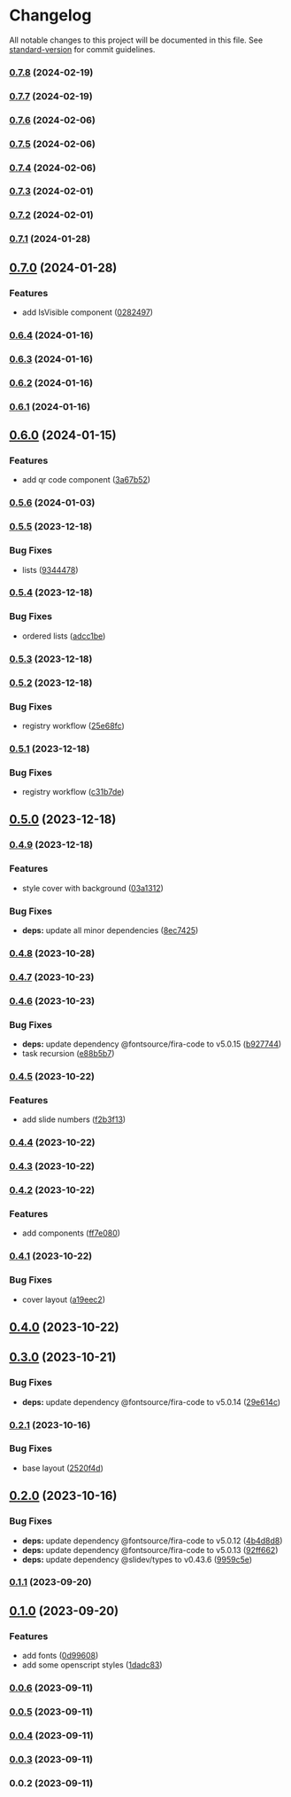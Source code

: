 # Changelog

All notable changes to this project will be documented in this file. See [standard-version](https://github.com/conventional-changelog/standard-version) for commit guidelines.

### [0.7.8](https://github.com/openscript-ch/slidev-theme/compare/v0.7.7...v0.7.8) (2024-02-19)

### [0.7.7](https://github.com/openscript-ch/slidev-theme/compare/v0.7.6...v0.7.7) (2024-02-19)

### [0.7.6](https://github.com/openscript-ch/slidev-theme/compare/v0.7.5...v0.7.6) (2024-02-06)

### [0.7.5](https://github.com/openscript-ch/slidev-theme/compare/v0.7.4...v0.7.5) (2024-02-06)

### [0.7.4](https://github.com/openscript-ch/slidev-theme/compare/v0.7.3...v0.7.4) (2024-02-06)

### [0.7.3](https://github.com/openscript-ch/slidev-theme/compare/v0.7.2...v0.7.3) (2024-02-01)

### [0.7.2](https://github.com/openscript-ch/slidev-theme/compare/v0.7.1...v0.7.2) (2024-02-01)

### [0.7.1](https://github.com/openscript-ch/slidev-theme/compare/v0.7.0...v0.7.1) (2024-01-28)

## [0.7.0](https://github.com/openscript-ch/slidev-theme/compare/v0.6.4...v0.7.0) (2024-01-28)


### Features

* add IsVisible component ([0282497](https://github.com/openscript-ch/slidev-theme/commit/028249700edf574bd007804b1b6d2fdb87d7f7aa))

### [0.6.4](https://github.com/openscript-ch/slidev-theme/compare/v0.6.3...v0.6.4) (2024-01-16)

### [0.6.3](https://github.com/openscript-ch/slidev-theme/compare/v0.6.2...v0.6.3) (2024-01-16)

### [0.6.2](https://github.com/openscript-ch/slidev-theme/compare/v0.6.1...v0.6.2) (2024-01-16)

### [0.6.1](https://github.com/openscript-ch/slidev-theme/compare/v0.6.0...v0.6.1) (2024-01-16)

## [0.6.0](https://github.com/openscript-ch/slidev-theme/compare/v0.5.6...v0.6.0) (2024-01-15)


### Features

* add qr code component ([3a67b52](https://github.com/openscript-ch/slidev-theme/commit/3a67b526441113496c8770d192207bde67874559))

### [0.5.6](https://github.com/openscript-ch/slidev-theme/compare/v0.5.5...v0.5.6) (2024-01-03)

### [0.5.5](https://github.com/openscript-ch/slidev-theme/compare/v0.5.4...v0.5.5) (2023-12-18)


### Bug Fixes

* lists ([9344478](https://github.com/openscript-ch/slidev-theme/commit/93444787b4b2304f4f328bae58e5d2ab0b2bfa90))

### [0.5.4](https://github.com/openscript-ch/slidev-theme/compare/v0.5.3...v0.5.4) (2023-12-18)


### Bug Fixes

* ordered lists ([adcc1be](https://github.com/openscript-ch/slidev-theme/commit/adcc1becefe614d0d615a932aef488917b5dd2f6))

### [0.5.3](https://github.com/openscript-ch/slidev-theme/compare/v0.5.2...v0.5.3) (2023-12-18)

### [0.5.2](https://github.com/openscript-ch/slidev-theme/compare/v0.5.1...v0.5.2) (2023-12-18)


### Bug Fixes

* registry workflow ([25e68fc](https://github.com/openscript-ch/slidev-theme/commit/25e68fcf65841ab5c8943dc02f6647a0a6da713a))

### [0.5.1](https://github.com/openscript-ch/slidev-theme/compare/v0.5.0...v0.5.1) (2023-12-18)


### Bug Fixes

* registry workflow ([c31b7de](https://github.com/openscript-ch/slidev-theme/commit/c31b7de846ae2b8c3622a0c1b235a70d387d5d80))

## [0.5.0](https://github.com/openscript-ch/slidev-theme/compare/v0.4.9...v0.5.0) (2023-12-18)

### [0.4.9](https://github.com/openscript-ch/slidev-theme/compare/v0.4.8...v0.4.9) (2023-12-18)


### Features

* style cover with background ([03a1312](https://github.com/openscript-ch/slidev-theme/commit/03a13127d31f480d986b1d91cbfab4e0e1482a7b))


### Bug Fixes

* **deps:** update all minor dependencies ([8ec7425](https://github.com/openscript-ch/slidev-theme/commit/8ec742555edabc4976a422bad970c292f17fbc36))

### [0.4.8](https://github.com/openscript-ch/slidev-theme/compare/v0.4.7...v0.4.8) (2023-10-28)

### [0.4.7](https://github.com/openscript-ch/slidev-theme/compare/v0.4.6...v0.4.7) (2023-10-23)

### [0.4.6](https://github.com/openscript-ch/slidev-theme/compare/v0.4.5...v0.4.6) (2023-10-23)


### Bug Fixes

* **deps:** update dependency @fontsource/fira-code to v5.0.15 ([b927744](https://github.com/openscript-ch/slidev-theme/commit/b92774458dd6229219e663c5ec88d71d0766176e))
* task recursion ([e88b5b7](https://github.com/openscript-ch/slidev-theme/commit/e88b5b7cbc971a31880513a0104904f72c25faf8))

### [0.4.5](https://github.com/openscript-ch/slidev-theme/compare/v0.4.4...v0.4.5) (2023-10-22)


### Features

* add slide numbers ([f2b3f13](https://github.com/openscript-ch/slidev-theme/commit/f2b3f1308935aecc96e5c8a8e1b616ec5910dcbf))

### [0.4.4](https://github.com/openscript-ch/slidev-theme/compare/v0.4.3...v0.4.4) (2023-10-22)

### [0.4.3](https://github.com/openscript-ch/slidev-theme/compare/v0.4.2...v0.4.3) (2023-10-22)

### [0.4.2](https://github.com/openscript-ch/slidev-theme/compare/v0.4.1...v0.4.2) (2023-10-22)


### Features

* add components ([ff7e080](https://github.com/openscript-ch/slidev-theme/commit/ff7e0804bf2560940870f06bffd515097be05f5a))

### [0.4.1](https://github.com/openscript-ch/slidev-theme/compare/v0.4.0...v0.4.1) (2023-10-22)


### Bug Fixes

* cover layout ([a19eec2](https://github.com/openscript-ch/slidev-theme/commit/a19eec2ad0e990630171c2184f7588065cb761d0))

## [0.4.0](https://github.com/openscript-ch/slidev-theme/compare/v0.3.0...v0.4.0) (2023-10-22)

## [0.3.0](https://github.com/openscript-ch/slidev-theme/compare/v0.2.1...v0.3.0) (2023-10-21)


### Bug Fixes

* **deps:** update dependency @fontsource/fira-code to v5.0.14 ([29e614c](https://github.com/openscript-ch/slidev-theme/commit/29e614ca017f0a0860c90aaf59624ababae01b3b))

### [0.2.1](https://github.com/openscript-ch/slidev-theme/compare/v0.2.0...v0.2.1) (2023-10-16)


### Bug Fixes

* base layout ([2520f4d](https://github.com/openscript-ch/slidev-theme/commit/2520f4da1eb83b9625a393f1332afcbad4b8fa37))

## [0.2.0](https://github.com/openscript-ch/slidev-theme/compare/v0.1.1...v0.2.0) (2023-10-16)


### Bug Fixes

* **deps:** update dependency @fontsource/fira-code to v5.0.12 ([4b4d8d8](https://github.com/openscript-ch/slidev-theme/commit/4b4d8d8b1773e67d940c9290ba8399ffe437ed1a))
* **deps:** update dependency @fontsource/fira-code to v5.0.13 ([92ff662](https://github.com/openscript-ch/slidev-theme/commit/92ff662837cf654db59edfb804474b97f9ad7373))
* **deps:** update dependency @slidev/types to v0.43.6 ([9959c5e](https://github.com/openscript-ch/slidev-theme/commit/9959c5ebcde6fc927a1904d0c7be2f237bd0627d))

### [0.1.1](https://github.com/openscript-ch/slidev-theme/compare/v0.1.0...v0.1.1) (2023-09-20)

## [0.1.0](https://github.com/openscript-ch/slidev-theme/compare/v0.0.6...v0.1.0) (2023-09-20)


### Features

* add fonts ([0d99608](https://github.com/openscript-ch/slidev-theme/commit/0d99608068859583eed66ca348a92a4bf19158e3))
* add some openscript styles ([1dadc83](https://github.com/openscript-ch/slidev-theme/commit/1dadc83e5741ec59e51bece0c6869e00953dc6ca))

### [0.0.6](https://github.com/openscript-ch/slidev-theme/compare/v0.0.5...v0.0.6) (2023-09-11)

### [0.0.5](https://github.com/openscript-ch/slidev-theme/compare/v0.0.4...v0.0.5) (2023-09-11)

### [0.0.4](https://github.com/openscript-ch/slidev-theme/compare/v0.0.3...v0.0.4) (2023-09-11)

### [0.0.3](https://github.com/openscript-ch/slidev-theme/compare/v0.0.2...v0.0.3) (2023-09-11)

### 0.0.2 (2023-09-11)
